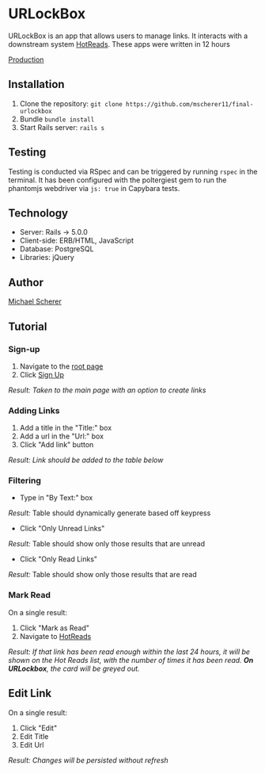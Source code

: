 # URLockBox
URLockBox is an app that allows users to manage links.  It interacts with a downstream system [HotReads](https://serene-shore-26911.herokuapp.com/).  These apps were written in 12 hours

[Production](https://desolate-coast-51234.herokuapp.com/)

## Installation

1. Clone the repository: `git clone https://github.com/mscherer11/final-urlockbox`
2. Bundle `bundle install`
3. Start Rails server: `rails s`

## Testing
Testing is conducted via RSpec and can be triggered by running `rspec` in the terminal.  It has been configured with the poltergiest gem to run the phantomjs webdriver via `js: true` in Capybara tests.

## Technology
* Server: Rails -> 5.0.0
* Client-side: ERB/HTML, JavaScript
* Database: PostgreSQL
* Libraries: jQuery

## Author
[Michael Scherer](https://github.com/mscherer11)

## Tutorial
### Sign-up
1. Navigate to the [root page](https://desolate-coast-51234.herokuapp.com/)
2. Click [Sign Up](https://desolate-coast-51234.herokuapp.com/signup?)

*Result: Taken to the main page with an option to create links*

### Adding Links
1. Add a title in the "Title:" box
2. Add a url in the "Url:" box
3. Click "Add link" button

*Result: Link should be added to the table below*

### Filtering
* Type in "By Text:" box

*Result:* Table should dynamically generate based off keypress

* Click "Only Unread Links"

*Result:* Table should show only those results that are unread

* Click "Only Read Links"

*Result:* Table should show only those results that are read

### Mark Read
On a single result:
  1. Click "Mark as Read"
  2. Navigate to [HotReads](https://serene-shore-26911.herokuapp.com/)

*Result: If that link has been read enough within the last 24 hours, it will be shown on the Hot Reads list, with the number of times it has been read. __On URLockbox__, the card will be greyed out.*

## Edit Link
On a single result:
  1. Click "Edit"
  2. Edit Title
  3. Edit Url

*Result: Changes will be persisted without refresh*

